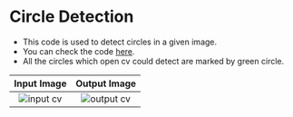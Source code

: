 # Circle Detection

* This code is used to detect circles in a given image.
* You can check the code [here](https://github.com/tb-rules10/CV-Zone/blob/branch-2/Image_Segmentation/Circle%20Detection/Code.py).
* All the circles which open cv could detect are marked by green circle. 

Input Image                |  Output Image                 
:-------------------------:|:-------------------------:|
![input cv](https://user-images.githubusercontent.com/58645688/137756479-ebe5bcb8-2b68-46e7-ac7c-7f1a4807007c.jpg)          |           ![output cv](https://user-images.githubusercontent.com/58645688/137756574-fb46e6ae-da67-4cb7-bc01-66e0111de372.jpg)

 
